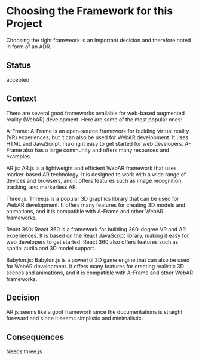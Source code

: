 # Choosing the Framework for this Project

Choosing the right framweork is an important decision and therefore noted in form of an ADR.

## Status

accepted

## Context

There are several good frameworks available for web-based augmented reality (WebAR) development. Here are some of the most popular ones:

A-Frame: A-Frame is an open-source framework for building virtual reality (VR) experiences, but it can also be used for WebAR development. It uses HTML and JavaScript, making it easy to get started for web developers. A-Frame also has a large community and offers many resources and examples.

AR.js: AR.js is a lightweight and efficient WebAR framework that uses marker-based AR technology. It is designed to work with a wide range of devices and browsers, and it offers features such as image recognition, tracking, and markerless AR.

Three.js: Three.js is a popular 3D graphics library that can be used for WebAR development. It offers many features for creating 3D models and animations, and it is compatible with A-Frame and other WebAR frameworks.

React 360: React 360 is a framework for building 360-degree VR and AR experiences. It is based on the React JavaScript library, making it easy for web developers to get started. React 360 also offers features such as spatial audio and 3D model support.

Babylon.js: Babylon.js is a powerful 3D game engine that can also be used for WebAR development. It offers many features for creating realistic 3D scenes and animations, and it is compatible with A-Frame and other WebAR frameworks.

## Decision

AR.js seems like a goof framework since the documentations is straight foreward and since it seems simplistic and minimalistic.

## Consequences

Needs three.js